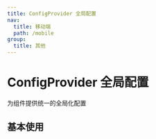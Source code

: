 ```yaml
---
title: ConfigProvider 全局配置
nav:
  title: 移动端
  path: /mobile
group:
  title: 其他
---
```


# ConfigProvider 全局配置

为组件提供统一的全局化配置

## 基本使用

<code src="./demos/index1.tsx"></code>

<API></API>

